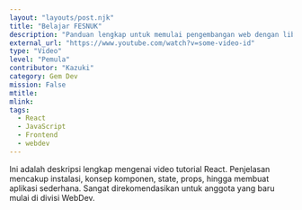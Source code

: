 ```yaml
---
layout: "layouts/post.njk"
title: "Belajar FESNUK"
description: "Panduan lengkap untuk memulai pengembangan web dengan library React.js dari dasar."
external_url: "https://www.youtube.com/watch?v=some-video-id"
type: "Video"
level: "Pemula"
contributor: "Kazuki"
category: Gem Dev
mission: False
mtitle:
mlink:
tags: 
  - React
  - JavaScript
  - Frontend
  - webdev
---
```


Ini adalah deskripsi lengkap mengenai video tutorial React. Penjelasan mencakup instalasi, konsep komponen, state, props, hingga membuat aplikasi sederhana. Sangat direkomendasikan untuk anggota yang baru mulai di divisi WebDev.